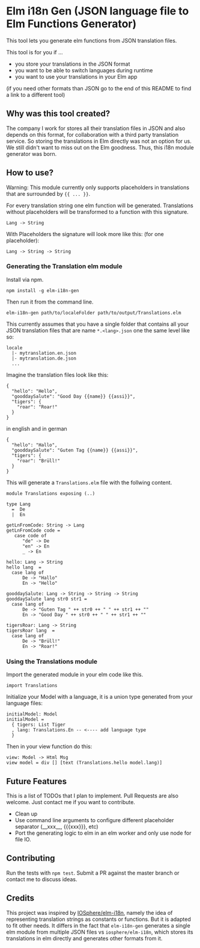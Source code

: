# Elm i18n Gen (JSON language file to Elm Functions Generator)

This tool lets you generate elm functions from JSON translation files.

This tool is for you if ...

- you store your translations in the JSON format
- you want to be able to switch languages during runtime
- you want to use your translations in your Elm app

(if you need other formats than JSON go to the end of this README to find a
link to a different tool)

## Why was this tool created?

The company I work for stores all their translation files in JSON and also
depends on this format, for collaboration with a third party translation
service. So storing the translations in Elm directly was not an option for us.
We still didn't want to miss out on the Elm goodness. Thus, this i18n module
generator was born.

## How to use?

Warning: This module currently only supports placeholders in
translations that are surrounded by `{{ ... }}`.

For every translation string one elm function will be generated.
Translations without placeholders will be transformed to a function with this
signature.

`Lang -> String`

With Placeholders the signature will look more like this:
(for one placeholder):

`Lang -> String -> String`

### Generating the Translation elm module

Install via npm.

```npm install -g elm-i18n-gen```

Then run it from the command line.

```elm-i18n-gen path/to/localeFolder path/to/output/Translations.elm```

This currently assumes that you have a single folder that contains all your
JSON translation files that are name `*.<lang>.json` one the same level like
so:

```
locale
  |- mytranslation.en.json
  |- mytranslation.de.json
  ...
```

Imagine the translation files look like this:
```
{
  "hello": "Hello",
  "gooddaySalute": "Good Day {{name}} {{assi}}",
  "tigers": {
    "roar": "Roar!"
  }
}
```
in english and in german
```
{
  "hello": "Hallo",
  "gooddaySalute": "Guten Tag {{name}} {{assi}}",
  "tigers": {
    "roar": "Brüll!"
  }
}
```

This will generate a `Translations.elm` file with the follwing content.

```
module Translations exposing (..)

type Lang
  =  De
  |  En

getLnFromCode: String -> Lang
getLnFromCode code =
   case code of
      "de" -> De
      "en" -> En
      _ -> En

hello: Lang -> String
hello lang  =
  case lang of
      De -> "Hallo"
      En -> "Hello"

gooddaySalute: Lang -> String -> String -> String
gooddaySalute lang str0 str1 =
  case lang of
      De -> "Guten Tag " ++ str0 ++ " " ++ str1 ++ ""
      En -> "Good Day " ++ str0 ++ " " ++ str1 ++ ""

tigersRoar: Lang -> String
tigersRoar lang  =
  case lang of
      De -> "Brüll!"
      En -> "Roar!"
```

### Using the Translations module

Import the generated module in your elm code like this.

```import Translations```

Initialize your Model with a language, it is a union type generated from your
language files:

```
initialModel: Model
initialModel =
  { tigers: List Tiger
  , lang: Translations.En -- <---- add language type
  }
```

Then in your view function do this:
```
view: Model -> Html Msg
view model = div [] [text (Translations.hello model.lang)]
```

## Future Features

This is a list of TODOs that I plan to implement. Pull Requests are also
welcome. Just contact me if you want to contribute.

- Clean up
- Use command line arguments to configure different placeholder separator
(\_\_xxx\_\_, {{{xxx}}}, etc)
- Port the generating logic to elm in an elm worker and only use node for
file IO.

## Contributing

Run the tests with `npm test`. Submit a PR against the master branch or
contact me to discuss ideas.

## Credits

This project was inspired by
[IOSphere/elm-i18n](https://github.com/iosphere/elm-i18n), namely the idea of
representing translation strings as constants or functions. But it is adapted to
fit other needs. It differs in the fact that `elm-i18n-gen` generates a single
elm module from multiple JSON files vs `iosphere/elm-i18n`, which stores its
translations in elm directly and generates other formats from it.
